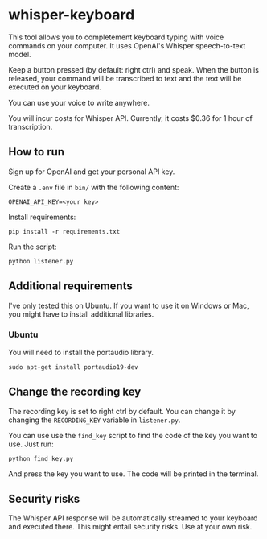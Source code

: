 # whisper-keyboard

This tool allows you to completement keyboard typing with voice commands on your computer. It uses OpenAI's Whisper speech-to-text model. 

Keep a button pressed (by default: right ctrl) and speak. When the button is released, your command will be transcribed to text and the text will be executed on your keyboard.

You can use your voice to write anywhere. 

You will incur costs for Whisper API. Currently, it costs $0.36 for 1 hour of transcription.

## How to run 

Sign up for OpenAI and get your personal API key. 

Create a `.env` file in `bin/` with the following content:

```
OPENAI_API_KEY=<your key>
```

Install requirements:

```shell
pip install -r requirements.txt
```

Run the script:

```shell
python listener.py
```

## Additional requirements

I've only tested this on Ubuntu. If you want to use it on Windows or Mac, you might have to install additional libraries. 

### Ubuntu

You will need to install the portaudio library. 

```shell
sudo apt-get install portaudio19-dev 
```

## Change the recording key

The recording key is set to right ctrl by default. You can change it by changing the `RECORDING_KEY` variable in `listener.py`.

You can use use the `find_key` script to find the code of the key you want to use. Just run:

```shell
python find_key.py
```

And press the key you want to use. The code will be printed in the terminal.

## Security risks

The Whisper API response will be automatically streamed to your keyboard and executed there. This might entail security risks. Use at your own risk. 